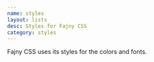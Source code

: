 ```yaml
---
name: styles
layout: lists
desc: Styles for Fajny CSS
category: styles
---
```


Fajny CSS uses its styles for the colors and fonts.
